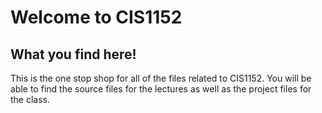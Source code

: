 # Welcome to CIS1152

## What you find here!

This is the one stop shop for all of the files related to CIS1152.  You will be able to find the source files for the lectures as well as the project files for the class.
